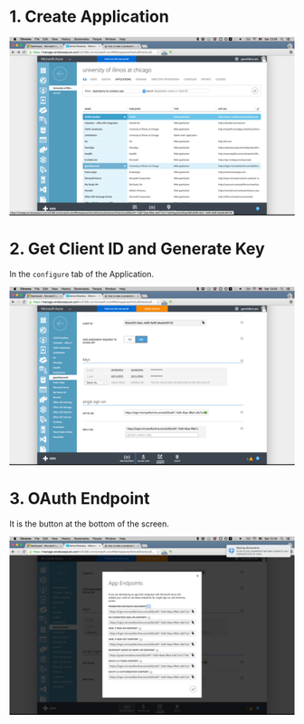 # 1. Create Application

![Applications](Applications.png)

# 2. Get Client ID and Generate Key

In the `configure` tab of the Application.

![Keys](KeysAndID.png)

# 3. OAuth Endpoint

It is the button at the bottom of the screen.

![Endpoints](Endpoints.png)

